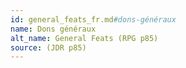 ```yaml
---
id: general_feats_fr.md#dons-généraux
name: Dons généraux
alt_name: General Feats (RPG p85)
source: (JDR p85)
---
```


